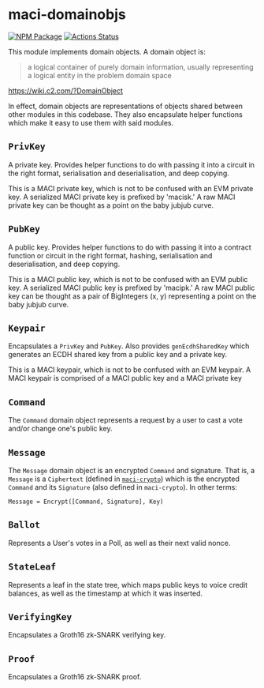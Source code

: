 # maci-domainobjs

[![NPM Package][domainobjs-npm-badge]][domainobjs-npm-link]
[![Actions Status][domainobjs-actions-badge]][domainobjs-actions-link]

This module implements domain objects. A domain object is:

> a logical container of purely domain information, usually representing a
> logical entity in the problem domain space

https://wiki.c2.com/?DomainObject

In effect, domain objects are representations of objects shared between other
modules in this codebase. They also encapsulate helper functions which make it
easy to use them with said modules.

## `PrivKey`

A private key. Provides helper functions to do with passing it into a circuit
in the right format, serialisation and deserialisation, and deep copying.

This is a MACI private key, which is not to be confused with an EVM private key.
A serialized MACI private key is prefixed by 'macisk.'
A raw MACI private key can be thought as a point on the baby jubjub curve.

## `PubKey`

A public key. Provides helper functions to do with passing it into a contract
function or circuit in the right format, hashing, serialisation and
deserialisation, and deep copying.

This is a MACI public key, which is not to be confused with an EVM public key. A serialized MACI public key is prefixed by 'macipk.' A raw MACI public key can be thought as a pair of BigIntegers (x, y) representing a point on the baby jubjub curve.

## `Keypair`

Encapsulates a `PrivKey` and `PubKey`. Also provides `genEcdhSharedKey` which
generates an ECDH shared key from a public key and a private key.

This is a MACI keypair, which is not to be confused with an EVM keypair.
A MACI keypair is comprised of a MACI public key and a MACI private key

## `Command`

The `Command` domain object represents a request by a user to cast a vote
and/or change one's public key.

## `Message`

The `Message` domain object is an encrypted `Command` and signature. That is, a
`Message` is a `Ciphertext` (defined in [`maci-crypto`](../crypto/README.md))
which is the encrypted `Command` and its `Signature` (also defined in
`maci-crypto`). In other terms:

```
Message = Encrypt([Command, Signature], Key)
```

## `Ballot`

Represents a User's votes in a Poll, as well as their next valid nonce.

## `StateLeaf`

Represents a leaf in the state tree, which maps public keys to voice credit
balances, as well as the timestamp at which it was inserted.

## `VerifyingKey`

Encapsulates a Groth16 zk-SNARK verifying key.

## `Proof`

Encapsulates a Groth16 zk-SNARK proof.

[domainobjs-npm-badge]: https://img.shields.io/npm/v/maci-domainobjs.svg
[domainobjs-npm-link]: https://www.npmjs.com/package/maci-domainobjs
[domainobjs-actions-badge]: https://github.com/privacy-scaling-explorations/maci/actions/workflows/domainobjs-build.yml/badge.svg
[domainobjs-actions-link]: https://github.com/privacy-scaling-explorations/maci/actions?query=workflow%3Adomainobjs
